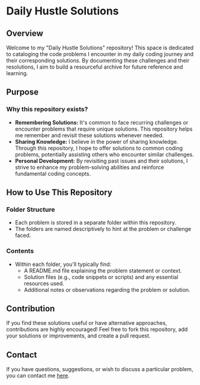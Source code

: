 # Daily Hustle Solutions

## Overview

Welcome to my "Daily Hustle Solutions" repository! This space is dedicated to cataloging the code problems I encounter in my daily coding journey and their corresponding solutions. By documenting these challenges and their resolutions, I aim to build a resourceful archive for future reference and learning.

## Purpose

### Why this repository exists?

- **Remembering Solutions:** It's common to face recurring challenges or encounter problems that require unique solutions. This repository helps me remember and revisit these solutions whenever needed.
- **Sharing Knowledge:** I believe in the power of sharing knowledge. Through this repository, I hope to offer solutions to common coding problems, potentially assisting others who encounter similar challenges.
- **Personal Development:** By revisiting past issues and their solutions, I strive to enhance my problem-solving abilities and reinforce fundamental coding concepts.

## How to Use This Repository

### Folder Structure

- Each problem is stored in a separate folder within this repository.
- The folders are named descriptively to hint at the problem or challenge faced.

### Contents

- Within each folder, you'll typically find:
  - A README.md file explaining the problem statement or context.
  - Solution files (e.g., code snippets or scripts) and any essential resources used.
  - Additional notes or observations regarding the problem or solution.

## Contribution

If you find these solutions useful or have alternative approaches, contributions are highly encouraged! Feel free to fork this repository, add your solutions or improvements, and create a pull request.

## Contact

If you have questions, suggestions, or wish to discuss a particular problem, you can contact me [here](mailto:muhammadShefain@gmail.com).
